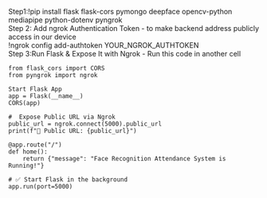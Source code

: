 Step1:!pip install flask flask-cors pymongo deepface opencv-python mediapipe python-dotenv pyngrok <br/>
Step 2: Add ngrok Authentication Token - to make backend address publicly access in our device <br/>
 !ngrok config add-authtoken YOUR_NGROK_AUTHTOKEN  <br/>
Step 3:Run Flask & Expose It with Ngrok - Run this code in another cell <br/>
```from flask import Flask
from flask_cors import CORS
from pyngrok import ngrok

Start Flask App
app = Flask(__name__)
CORS(app)

#  Expose Public URL via Ngrok
public_url = ngrok.connect(5000).public_url
print(f"🚀 Public URL: {public_url}")

@app.route("/")
def home():
    return {"message": "Face Recognition Attendance System is Running!"}

# ✅ Start Flask in the background
app.run(port=5000)
```
 
